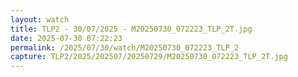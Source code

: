 ```yaml
---
layout: watch
title: TLP2 - 30/07/2025 - M20250730_072223_TLP_2T.jpg
date: 2025-07-30 07:22:23
permalink: /2025/07/30/watch/M20250730_072223_TLP_2
capture: TLP2/2025/202507/20250729/M20250730_072223_TLP_2T.jpg
---
```

